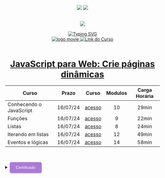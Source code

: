 <div align=center>
    <a href="https://github.com/Amanda-ribeiiro/ONE-T6/blob/main/ONE%20%20Fase%203%20-%20Especializa%C3%A7%C3%A3o%20Front-End/Front%20End%20T6%20-%20ONE/JavaScript%20para%20Web%20Crie%20p%C3%A1ginas%20din%C3%A2micas/README.md"><img src="https://img.shields.io/badge/Idioma-Portugu%C3%AAs-green"></a>
    <a href="https://github.com/Amanda-ribeiiro/ONE-T6/blob/main/ONE%20%20Fase%203%20-%20Especializa%C3%A7%C3%A3o%20Front-End/Front%20End%20T6%20-%20ONE/JavaScript%20para%20Web%20Crie%20p%C3%A1ginas%20din%C3%A2micas/README.en.md"><img src="https://img.shields.io/badge/Language-English-blue"></a>
</div>

<br>
<br>

<div align=center>
    <a href="https://cursos.alura.com.br/formacao-fase-selecao-one6" target="_blank">
        <img align="center"  src="https://github.com/Amanda-ribeiiro/ONE-T6/assets/108890154/6c5ed157-93cb-4487-85cc-075f06bf27c5">
    </a>
</div>

<br>

<div align=center>
  <a href="https://git.io/typing-svg"><img src="https://readme-typing-svg.herokuapp.com?font=Fira+Code&weight=700&size=27&pause=1000&color=5865F2&random=false&width=435&lines=Oracle+Next+Education+-+T6" alt="Typing SVG" />
  </a>
</div>


<div align="center">
    <a href="https://cursos.alura.com.br/dashboard" target="_blank">
        <img src="https://img.shields.io/badge/▶-2a2a2a?style=for-the-badge&logo=movie&logoColor=2a2a2a" target="_blank" alt="logo movie" />
        <img src="https://img.shields.io/badge/Acessar%20o%20Curso%20na%20Plataforma-DE8B36?style=for-the-badge" target="_blank" alt="Link do Curso" />
    </a>
</div>

<br>

<div align="center">
  <h1><a href="https://cursos.alura.com.br/course/javascript-web-paginas-dinamicas">JavaScript para Web: Crie páginas dinâmicas</a></h1>
      <table align="center">
        <thead>
          <tr>
            <th>Curso</th>
            <th>Prazo</th>
            <th>Curso</th>
            <th>Modulos</th>
            <th>Carga Horária</th>
          </tr>
        </thead>
        <tbody>
          <tr>
            <td>Conhecendo o JavaScript</td>
            <td align=center>16/07/24</td>
            <td align="center"><a href="https://cursos.alura.com.br/course/javascript-web-paginas-dinamicas/section/12902/tasks" target="_blank">acesso</a></td>
            <td align="center">10</td>
            <td align="center">29min</td>
          </tr>
          <tr>
            <td>Funções</td>
            <td align=center>16/07/24</td>
            <td align="center"><a href="https://cursos.alura.com.br/course/javascript-web-paginas-dinamicas/section/12903/tasks" target="_blank">acesso</a></td>
            <td align="center">9</td>
            <td align="center">22min</td>
          </tr>
          <tr>
            <td>Listas</td>
            <td align=center>16/07/24</td>
            <td align="center"><a href="https://cursos.alura.com.br/course/javascript-web-paginas-dinamicas/section/12904/tasks" target="_blank">acesso</a></td>
            <td align="center">8</td>
            <td align="center">24min</td>
          </tr>
          <tr>
            <td>Iterando em listas</td>
            <td align=center>16/07/24</td>
            <td align="center"><a href="https://cursos.alura.com.br/course/javascript-web-paginas-dinamicas/section/12905/tasks" target="_blank">acesso</a></td>
            <td align="center">12</td>
            <td align="center">49min</td>
          </tr>
          <tr>
            <td>Eventos e lógicas</td>
            <td align=center>16/07/24</td>
            <td align="center"><a href="https://cursos.alura.com.br/course/javascript-web-paginas-dinamicas/section/12906/tasks" target="_blank">acesso</a></td>
            <td align="center">14</td>
            <td align="center">58min</td>
          </tr>
        </tbody>
      </table>  
</div>

<br>
<br>

<details>
    <summary>
        <button style="padding: 10px 20px; background-color: #AB7AD6; color: #FFF; border: none; border-radius: 5px; box-shadow: 0px 2px 2px rgba(0,0,0,0.3); transition: box-shadow 0.3s ease;" onclick="this.style.boxShadow='inset 0px 2px 2px rgba(0,0,0,0.3)'">Certificado
        </button>
    </summary>
    <br>
        <div align="center">
            <a href="https://cursos.alura.com.br/certificate/amanda-ribeiro98/javascript-web-paginas-dinamicas" target="_blank">
                <img src="https://github.com/Amanda-ribeiiro/ONE-T6/assets/108890154/3526e965-83a6-46ef-b389-b66606d17540" width=700 height=500 alt="Certificado">
            </a>
        </div>
</details>

